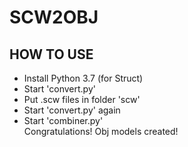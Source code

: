 # SCW2OBJ

## HOW TO USE
- Install Python 3.7 (for Struct)
- Start 'convert.py'
- Put .scw files in folder 'scw'
- Start 'convert.py' again
- Start 'combiner.py' <br>
Congratulations! Obj models created!
